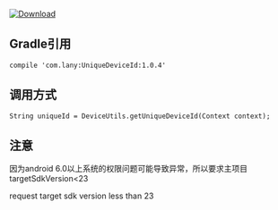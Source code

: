 [ ![Download](https://api.bintray.com/packages/lany192/maven/UniqueDeviceId/images/download.svg) ](https://bintray.com/lany192/maven/UniqueDeviceId/_latestVersion)
## Gradle引用
    compile 'com.lany:UniqueDeviceId:1.0.4'
## 调用方式
    String uniqueId = DeviceUtils.getUniqueDeviceId(Context context);
## 注意
因为android 6.0以上系统的权限问题可能导致异常，所以要求主项目  targetSdkVersion<23

request target sdk version less than 23
